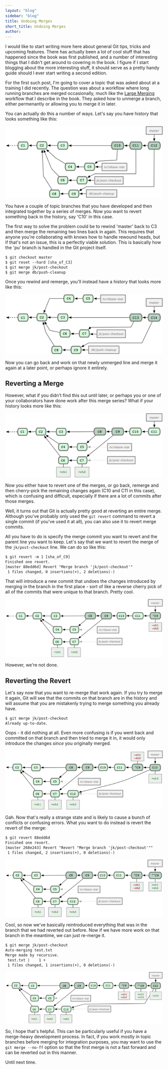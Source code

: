 ```yaml
---
layout: "blog"
sidebar: "blog"
title: Undoing Merges
short_title: Undoing Merges
author:
---
```


I would like to start writing more here about general Git tips, tricks and
upcoming features.  There has actually been a lot of cool stuff that has
happened since the book was first published, and a number of interesting
things that I didn't get around to covering in the book.  I figure if I start
blogging about the more interesting stuff, it should serve as a pretty handy
guide should I ever start writing a second edition.

For the first such post, I'm going to cover a topic that was asked about
at a training I did recently.  The question was about a workflow where long
running branches are merged occasionally, much like the <a href="http://progit.org/book/ch5-3.html#largemerging_workflows">Large Merging</a>
workflow that I describe in the book.  They asked how to unmerge a branch,
either permenantly or allowing you to merge it in later.

You can actually do this a number of ways.  Let's say you have history that
looks something like this:

<img src="/images/unmerge1.png">

You have a couple of topic branches that you have developed and then integrated
together by a series of merges.  Now you want to revert something back in the
history, say 'C10' in this case.

The first way to solve the problem could be to rewind 'master' back to C3 and
then merge the remaining two lines back in again.  This requires that anyone
you're collaborating with knows how to handle rewound heads, but if that's not
an issue, this is a perfectly viable solution.  This is basically how the 'pu'
branch is handled in the Git project itself.

    $ git checkout master
    $ git reset --hard [sha_of_C3]
    $ git merge jk/post-checkout
    $ git merge db/push-cleanup

Once you rewind and remerge, you'll instead have a history that looks more
like this:

<img src="/images/unmerge2.png">

Now you can go back and work on that newly unmerged line and merge it again
at a later point, or perhaps ignore it entirely.

<h2>Reverting a Merge</h2>

However, what if you didn't find this out until later, or perhaps you or one
of your collaborators have done work after this merge series? What if your
history looks more like this:

<img src="/images/unmerge3.png">

Now you either have to revert one of the merges, or go back, remerge and then
cherry-pick the remaining changes again (C10 and C11 in this case), which is
confusing and difficult, especially if there are a lot of commits after those
merges.

Well, it turns out that Git is actually pretty good at reverting an entire merge.
Although you've probably only used the `git revert` command to revert a single
commit (if you've used it at all), you can also use it to revert merge commits.

All you have to do is specify the merge commit you want to revert and the parent
line you want to keep.  Let's say that we want to revert the merge of the
`jk/post-checkout` line.  We can do so like this:

    $ git revert -m 1 [sha_of_C9]
    Finished one revert.
    [master 88edd6d] Revert "Merge branch 'jk/post-checkout'"
     1 files changed, 0 insertions(+), 2 deletions(-)

That will introduce a new commit that undoes the changes introduced by merging
in the branch in the first place - sort of like a reverse cherry pick of all
of the commits that were unique to that branch.  Pretty cool.

<img src="/images/unmerge4.png">

However, we're not done.

<h2>Reverting the Revert</h2>

Let's say now that you want to re-merge that work again.  If you try to merge
it again, Git will see that the commits on that branch are in the history and
will assume that you are mistakenly trying to merge something you already have.

    $ git merge jk/post-checkout
    Already up-to-date.

Oops - it did nothing at all. Even more confusing is if you went back and committed on that branch
and then tried to merge it in, it would only introduce the changes _since_ you
originally merged.

<img src="/images/unmerge5.png">

Gah.  Now that's really a strange state and is likely to cause a bunch of
conflicts or confusing errors.  What you want to do instead is revert the revert
of the merge:

    $ git revert 88edd6d
    Finished one revert.
    [master 268e243] Revert "Revert "Merge branch 'jk/post-checkout'""
     1 files changed, 2 insertions(+), 0 deletions(-)

<img src="/images/unmerge6.png">

Cool, so now we've basically reintroduced everything that was in the branch
that we had reverted out before.  Now if we have more work on that branch
in the meantime, we can just re-merge it.

    $ git merge jk/post-checkout
    Auto-merging test.txt
    Merge made by recursive.
     test.txt |    1 +
     1 files changed, 1 insertions(+), 0 deletions(-)

<img src="/images/unmerge7.png">

So, I hope that's helpful.  This can be particularly useful if you have a merge-heavy
development process.  In fact, if you work mostly in topic branches before
merging for integration purposes, you may want to use the `git merge --no-ff`
option so that the first merge is not a fast forward and can be reverted out
in this manner.

Until next time.
